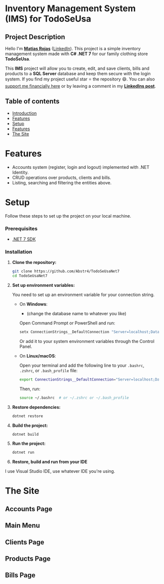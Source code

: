 # Inventory Management System (IMS) for TodoSeUsa

Project Description
-------------------
Hello I'm **[Matias Rojas](https://www.linkedin.com/in/matiasrojasmargaritini/)** ([LinkedIn](https://www.linkedin.com/in/matiasrojasmargaritini/)). This project is a simple inventory management system made with **C# .NET 7** for our family clothing store **TodoSeUsa**.

  This **IMS** project will allow you to create, edit, and save clients, bills and products to a **SQL Server** database and keep them secure with the login system. If you find my project useful star :star: the repository :smile:. You can also [support me financially here]() or by leaving a comment in my **[LinkedIns post]()**. 

## Table of contents
* [Introduction](#project-description)
* [Features](#features)
* [Setup](#setup)
* [Features](#features)
* [The Site](#the-site)

# Features

- Accounts system (register, login and logout) implemented with .NET Identity.
- CRUD operations over products, clients and bills.
- Listing, searching and filtering the entities above.

# Setup

Follow these steps to set up the project on your local machine.

### Prerequisites

- [.NET 7 SDK](https://dotnet.microsoft.com/download/dotnet/7.0)

### Installation

1. **Clone the repository:**

    ```sh
    git clone https://github.com/Abstr4/TodoSeUsaNet7
    cd TodoSeUsaNet7
    ```

2. **Set up environment variables:**

    You need to set up an environment variable for your connection string.

    - On **Windows**:

      - (change the database name to whatever you like)
      
      Open Command Prompt or PowerShell and run:

      ```sh
      setx ConnectionStrings__DefaultConnection "Server=localhost;Database=TodoSeUsaNet7;Trusted_Connection=True;MultipleActiveResultSets=true;TrustServerCertificate=true"
      ``` 

      Or add it to your system environment variables through the Control Panel.

    - On **Linux/macOS**:

      Open your terminal and add the following line to your `.bashrc`, `.zshrc`, or `.bash_profile` file:

      ```sh
      export ConnectionStrings__DefaultConnection="Server=localhost;Database=TodoSeUsaNet7;Trusted_Connection=True;MultipleActiveResultSets=true;TrustServerCertificate=true"
      ```

      Then, run:

      ```sh
      source ~/.bashrc  # or ~/.zshrc or ~/.bash_profile
      ```

3. **Restore dependencies:**

    ```sh
    dotnet restore
    ```

4. **Build the project:**

    ```sh
    dotnet build
    ```

5. **Run the project:**

    ```sh
    dotnet run
    ```
    
6. **Restore, build and run from your IDE**

  I use Visual Studio IDE, use whatever IDE you're using.
  
# The Site

## Accounts Page

## Main Menu

## Clients Page

## Products Page

## Bills Page




